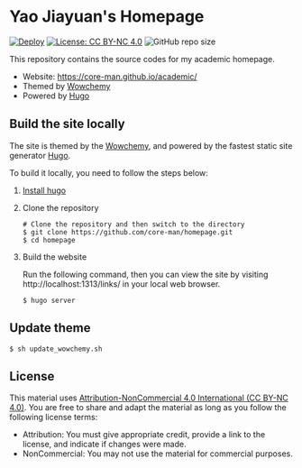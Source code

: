 # Yao Jiayuan's Homepage

[![Deploy](https://github.com/core-man/academic/actions/workflows/deploy.yml/badge.svg)](https://github.com/core-man/academic/actions/workflows/deploy.yml)
[![License: CC BY-NC 4.0](https://img.shields.io/badge/License-CC%20BY--NC%204.0-blue.svg)](https://creativecommons.org/licenses/by-nc/4.0/deed.en)
![GitHub repo size](https://img.shields.io/github/repo-size/core-man/academic)

This repository contains the source codes for my academic homepage.

- Website: https://core-man.github.io/academic/
- Themed by [Wowchemy](https://wowchemy.com/)
- Powered by [Hugo](https://gohugo.io/)

## Build the site locally

The site is themed by the [Wowchemy](https://wowchemy.com/), and powered by
the fastest static site generator [Hugo](https://gohugo.io/).

To build it locally, you need to follow the steps below:

1.  [Install hugo](https://gohugo.io/getting-started/installing/)

2.  Clone the repository

    ```
    # Clone the repository and then switch to the directory
    $ git clone https://github.com/core-man/homepage.git
    $ cd homepage
    ```

3.  Build the website

	Run the following command, then you can view the site by visiting
    http://localhost:1313/links/ in your local web browser.

    ```
    $ hugo server
    ```

## Update theme

```
$ sh update_wowchemy.sh
```

## License

This material uses [Attribution-NonCommercial 4.0 International (CC BY-NC 4.0)](https://creativecommons.org/licenses/by-nc/4.0/deed.en).
You are free to share and adapt the material as long as you follow the following
license terms:

- Attribution: You must give appropriate credit, provide a link to the license, and indicate if changes were made.
- NonCommercial: You may not use the material for commercial purposes.
